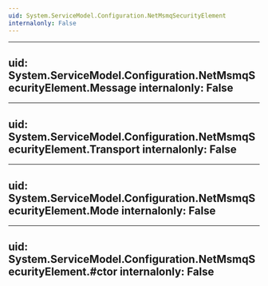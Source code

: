 ```yaml
---
uid: System.ServiceModel.Configuration.NetMsmqSecurityElement
internalonly: False
---
```


---
uid: System.ServiceModel.Configuration.NetMsmqSecurityElement.Message
internalonly: False
---

---
uid: System.ServiceModel.Configuration.NetMsmqSecurityElement.Transport
internalonly: False
---

---
uid: System.ServiceModel.Configuration.NetMsmqSecurityElement.Mode
internalonly: False
---

---
uid: System.ServiceModel.Configuration.NetMsmqSecurityElement.#ctor
internalonly: False
---
